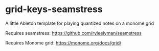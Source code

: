# grid-keys-seamstress
A little Ableton template for playing quantized notes on a monome grid

Requires seamstress: https://github.com/ryleelyman/seamstress

Requires Monome grid: https://monome.org/docs/grid/
